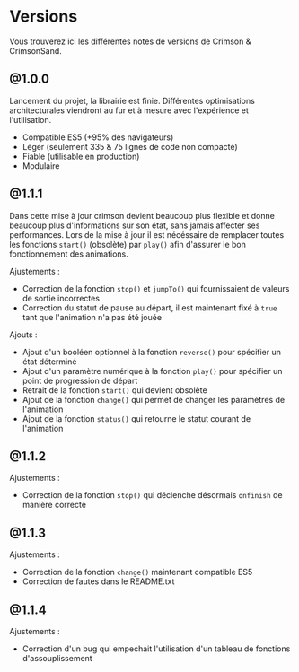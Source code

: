# Versions

Vous trouverez ici les différentes notes de versions de Crimson & CrimsonSand.

## @1.0.0

Lancement du projet, la librairie est finie. Différentes optimisations architecturales viendront au fur et à mesure avec l'expérience et l'utilisation.

- Compatible ES5 (+95% des navigateurs)
- Léger (seulement 335 & 75 lignes de code non compacté)
- Fiable (utilisable en production)
- Modulaire

## @1.1.1

Dans cette mise à jour crimson devient beaucoup plus flexible et donne beaucoup plus d'informations sur son état, sans jamais affecter ses performances.
Lors de la mise à jour il est nécéssaire de remplacer toutes les fonctions `start()` (obsolète) par `play()` afin d'assurer le bon fonctionnement des animations.

Ajustements :

- Correction de la fonction `stop()` et `jumpTo()` qui fournissaient de valeurs de sortie incorrectes
- Correction du statut de pause au départ, il est maintenant fixé à `true` tant que l'animation n'a pas été jouée

Ajouts :

- Ajout d'un booléen optionnel à la fonction `reverse()` pour spécifier un état déterminé
- Ajout d'un paramètre numérique à la fonction `play()` pour spécifier un point de progression de départ
- Retrait de la fonction `start()` qui devient obsolète
- Ajout de la fonction `change()` qui permet de changer les paramètres de l'animation
- Ajout de la fonction `status()` qui retourne le statut courant de l'animation

## @1.1.2

Ajustements :

- Correction de la fonction `stop()` qui déclenche désormais `onfinish` de manière correcte

## @1.1.3

Ajustements :

- Correction de la fonction `change()` maintenant compatible ES5
- Correction de fautes dans le README.txt

## @1.1.4

Ajustements :

- Correction d'un bug qui empechait l'utilisation d'un tableau de fonctions d'assouplissement